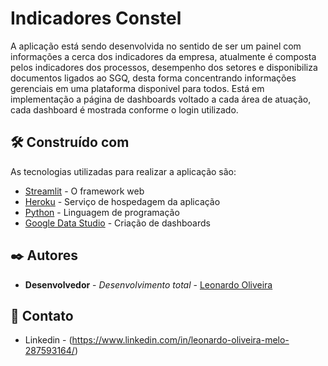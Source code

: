 # Indicadores Constel

A aplicação está sendo desenvolvida no sentido de ser um painel com informações a cerca dos indicadores da empresa, atualmente é composta pelos indicadores dos processos, desempenho dos setores e disponibiliza documentos ligados ao SGQ, desta forma concentrando informações gerenciais em uma plataforma disponivel para todos. Está em implementação a página de dashboards voltado a cada área de atuação, cada dashboard é mostrada conforme o login utilizado.

## 🛠️ Construído com

As tecnologias utilizadas para realizar a aplicação são:

* [Streamlit](https://streamlit.io/) - O framework web
* [Heroku](https://www.heroku.com/) - Serviço de hospedagem da aplicação
* [Python](https://www.python.org/) - Linguagem de programação
* [Google Data Studio](https://datastudio.google.com/) - Criação de dashboards

## ✒️ Autores

* **Desenvolvedor** - *Desenvolvimento total* - [Leonardo Oliveira](https://github.com/leleoics)

## 📱 Contato

* Linkedin - (https://www.linkedin.com/in/leonardo-oliveira-melo-287593164/)



